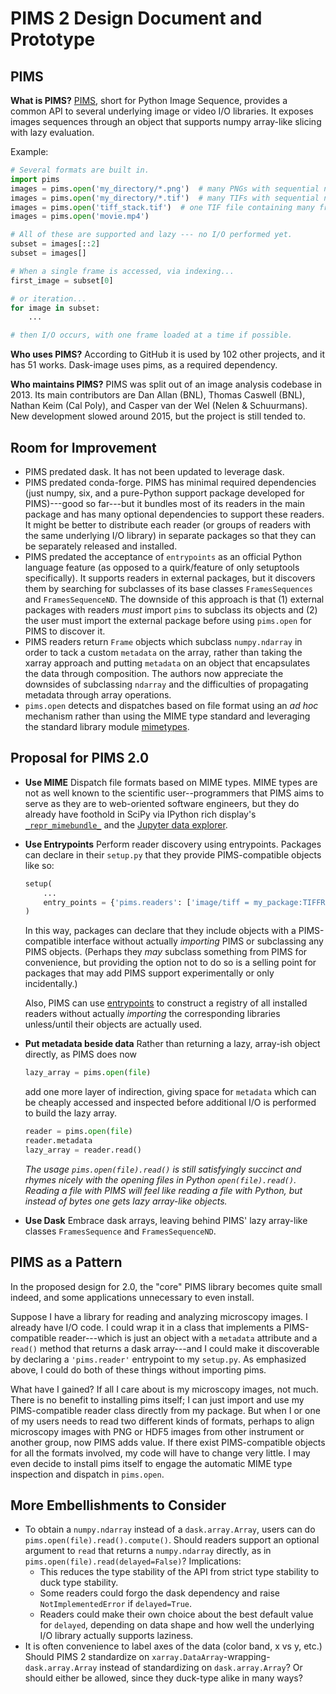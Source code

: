 # PIMS 2 Design Document and Prototype

## PIMS

**What is PIMS?** [PIMS](http://soft-matter.github.io/pims), short for Python
Image Sequence, provides a common API to several underlying image or video I/O
libraries. It exposes images sequences through an object that supports numpy
array-like slicing with lazy evaluation.

Example:

```py
# Several formats are built in.
import pims
images = pims.open('my_directory/*.png')  # many PNGs with sequential names
images = pims.open('my_directory/*.tif')  # many TIFs with sequential names
images = pims.open('tiff_stack.tif')  # one TIF file containing many frames
images = pims.open('movie.mp4')

# All of these are supported and lazy --- no I/O performed yet.
subset = images[::2]
subset = images[]

# When a single frame is accessed, via indexing...
first_image = subset[0]

# or iteration...
for image in subset:
    ...

# then I/O occurs, with one frame loaded at a time if possible.
```

**Who uses PIMS?** According to GitHub it is used by 102 other projects, and it
has 51 works. Dask-image uses pims, as a required dependency.

**Who maintains PIMS?** PIMS was split out of an image analysis codebase in
2013. Its main contributors are Dan Allan (BNL), Thomas Caswell (BNL), Nathan
Keim (Cal Poly), and Casper van der Wel (Nelen & Schuurmans). New development
slowed around 2015, but the project is still tended to.

## Room for Improvement

* PIMS predated dask. It has not been updated to leverage dask.
* PIMS predated conda-forge. PIMS has minimal required dependencies (just numpy,
  six, and a pure-Python support package developed for PIMS)---good so far---but
  it bundles most of its readers in the main package and has many optional
  dependencies to support these readers. It might be better to distribute each
  reader (or groups of readers with the same underlying I/O library) in separate
  packages so that they can be separately released and installed.
* PIMS predated the acceptance of `entrypoints` as an official Python language
  feature (as opposed to a quirk/feature of only setuptools specifically). It
  supports readers in external packages, but it discovers them by searching for
  subclasses of its base classes `FramesSequences` and `FramesSequenceND`. The
  downside of this approach is that (1) external packages with readers *must*
  import `pims` to subclass its objects and (2) the user must import the
  external package before using `pims.open` for PIMS to discover it.
* PIMS readers return `Frame` objects which subclass `numpy.ndarray` in order to
  tack a custom `metadata` on the array, rather than taking the xarray
  approach and putting `metadata` on an object that encapsulates the data
  through composition. The authors now appreciate the downsides of subclassing
  `ndarray` and the difficulties of propagating metadata through array
  operations.
* `pims.open` detects and dispatches based on file format using an *ad hoc*
  mechanism rather than using the MIME type standard and leveraging the standard
  library module
  [mimetypes](https://docs.python.org/3/library/mimetypes.html).

## Proposal for PIMS 2.0

* **Use MIME** Dispatch file formats based on MIME types. MIME types are not as
  well known to the scientific user--programmers that PIMS aims to serve as they
  are to web-oriented software engineers, but they do already have foothold in
  SciPy via IPython rich display's
  [`_repr_mimebundle_`](https://ipython.readthedocs.io/en/stable/config/integrating.html#MyObject._repr_mimebundle_)
  and the
  [Jupyter data explorer](https://github.com/jupyterlab/jupyterlab-data-explorer).
* **Use Entrypoints** Perform reader discovery using entrypoints. Packages can
  declare in their `setup.py` that they provide PIMS-compatible objects like so:

  ```py
  setup(
      ...
      entry_points = {'pims.readers': ['image/tiff = my_package:TIFFReader']}
  )
  ```

  In this way, packages can declare that they include objects with a
  PIMS-compatible interface without actually *importing* PIMS or subclassing any
  PIMS objects. (Perhaps they *may* subclass something from PIMS for
  convenience, but providing the option not to do so is a selling point for
  packages that may add PIMS support experimentally or only incidentally.)

  Also, PIMS can use [entrypoints](https://entrypoints.readthedocs.io/) to
  construct a registry of all installed readers without actually *importing* the
  corresponding libraries unless/until their objects are actually used.
* **Put metadata beside data** Rather than returning a lazy, array-ish object
  directly, as PIMS does now

  ```py
  lazy_array = pims.open(file)
  ```

  add one more layer of indirection, giving space for `metadata` which can be
  cheaply accessed and inspected before additional I/O is performed to build the
  lazy array.

  ```py
  reader = pims.open(file)
  reader.metadata
  lazy_array = reader.read()
  ```

  *The usage `pims.open(file).read()` is still satisfyingly succinct and rhymes
  nicely with the opening files in Python `open(file).read()`. Reading a file
  with PIMS will feel like reading a file with Python, but instead of bytes one
  gets lazy array-like objects.*

* **Use Dask** Embrace dask arrays, leaving behind PIMS' lazy array-like
  classes `FramesSequence` and `FramesSequenceND`.

## PIMS as a Pattern

In the proposed design for 2.0, the "core" PIMS library becomes quite small
indeed, and some applications unnecessary to even install.

Suppose I have a library for reading and analyzing microscopy images. I already
have I/O code. I could wrap it in a class that implements a PIMS-compatible
reader---which is just an object with a `metadata` attribute and a `read()`
method that returns a dask array---and I could make it discoverable by declaring
a ``'pims.reader'`` entrypoint to my ``setup.py``. As emphasized above, I could
do both of these things without importing pims.

What have I gained? If all I care about is my microscopy images, not much. There
is no benefit to installing pims itself; I can just import and use my
PIMS-compatible reader class directly from my package. But when I or one of my
users needs to read two different kinds of formats, perhaps to align microscopy
images with PNG or HDF5 images from other instrument or another group, now PIMS
adds value. If there exist PIMS-compatible objects for all the formats involved,
my code will have to change very little. I may even decide to install pims
itself to engage the automatic MIME type inspection and dispatch in
``pims.open``.

## More Embellishments to Consider

* To obtain a `numpy.ndarray` instead of a `dask.array.Array`, users can do
  `pims.open(file).read().compute()`. Should readers support an optional
  argument to `read` that returns a `numpy.ndarray` directly, as in
  `pims.open(file).read(delayed=False)`? Implications:
  * This reduces the type stability of the API from strict type stability to
    duck type stability.
  * Some readers could forgo the dask dependency and raise `NotImplementedError`
    if `delayed=True`.
  * Readers could make their own choice about the best default value for
    `delayed`, depending on data shape and how well the underlying I/O library
    actually supports laziness.
* It is often convenience to label axes of the data (color band, x vs y, etc.)
  Should PIMS 2 standardize on `xarray.DataArray`-wrapping-`dask.array.Array`
  instead of standardizing on `dask.array.Array`? Or should either be allowed,
  since they duck-type alike in many ways?
